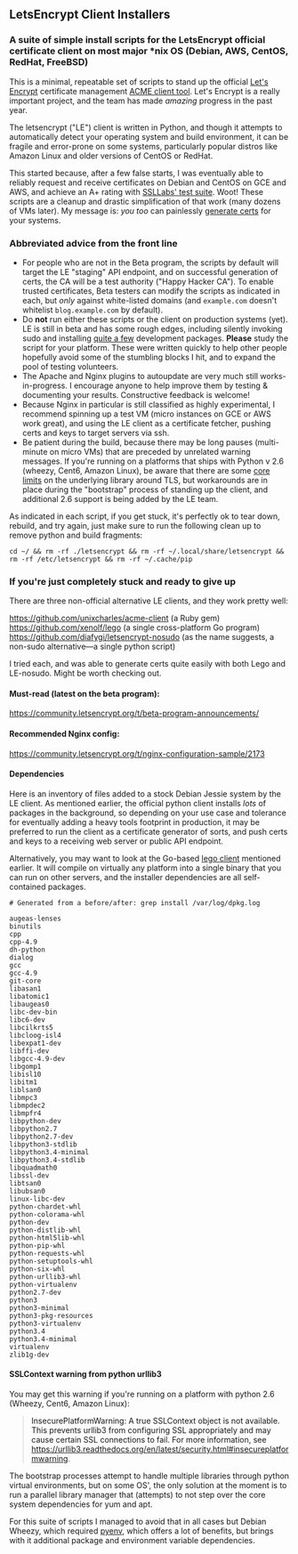 ## LetsEncrypt Client Installers

### A suite of simple install scripts for the LetsEncrypt official certificate client on most major *nix OS (Debian, AWS, CentOS, RedHat, FreeBSD) 

This is a minimal, repeatable set of scripts to stand up the official [Let's Encrypt](https://letsencrypt.org/)
certificate management [ACME client tool](https://github.com/letsencrypt/letsencrypt). Let's Encrypt is a really important
project, and the team has made *amazing* progress in the past year.

The letsencrypt ("LE") client is written in Python, and though it attempts to automatically
detect your operating system and build environment, it can be fragile and error-prone on
some systems, particularly popular distros like Amazon Linux and older versions of CentOS
or RedHat.

This started because, after a few false starts, I was eventually able to reliably request and receive certificates on Debian and CentOS on GCE and AWS, and achieve an A+ rating with
[SSLLabs' test suite](https://www.ssllabs.com/ssltest/index.html). Woot!
These scripts are a cleanup and drastic simplification of that work (many dozens of VMs later). My message is: _you too_ can painlessly [generate certs](https://community.letsencrypt.org/t/beta-program-announcements/1631) for your systems.


### Abbreviated advice from the front line

*  For people who are not in the Beta program, the scripts by default will target the LE "staging" API endpoint, and on successful generation of certs, the CA will be a test authority ("Happy Hacker CA"). To enable trusted certificates, Beta testers can modify the scripts as indicated in each, but *only* against white-listed domains (and `example.com` doesn't whitelist `blog.example.com` by default).
*  Do __not__ run either these scripts or the client on production systems (yet). LE is still in beta and has some rough edges, including silently invoking sudo and installing [quite a few](#dependencies) development packages. __Please__ study the script for your platform. These were written quickly to help other people hopefully avoid some of the stumbling blocks I hit, and to expand the pool of testing volunteers.
*  The Apache and Nginx plugins to autoupdate are very much still works-in-progress. I encourage anyone to help improve them by testing & documenting your results. Constructive feedback is welcome!
*  Because Nginx in particular is still classified as highly experimental, I recommend spinning up a test VM (micro instances on GCE or AWS work great), and using the LE client as a certificate fetcher, pushing certs and keys to target servers via ssh.
*  Be patient during the build, because there may be long pauses (multi-minute on micro VMs) that are preceded by unrelated warning messages. If you're running on a platforms that ships with Python v 2.6 (wheezy, Cent6, Amazon Linux), be aware that there are some [core limits](#urllib3) on the underlying library around TLS, but workarounds are in place during the "bootstrap" process of standing up the client, and additional 2.6 support is being added by the LE team.


As indicated in each script, if you get stuck, it's perfectly ok to tear down, rebuild, and try again, just make sure to run the following clean up to remove python and build fragments:

    cd ~/ && rm -rf ./letsencrypt && rm -rf ~/.local/share/letsencrypt && rm -rf /etc/letsencrypt && rm -rf ~/.cache/pip

	
### If you're just completely stuck and ready to give up

There are three non-official alternative LE clients, and they work pretty well: 

https://github.com/unixcharles/acme-client (a Ruby gem)   
https://github.com/xenolf/lego (a single cross-platform Go program)   
https://github.com/diafygi/letsencrypt-nosudo (as the name suggests, a non-sudo alternative—a single python script)   

I tried each, and was able to generate certs quite easily with both Lego and LE-nosudo. Might be worth checking out.


#### Must-read (latest on the beta program):

https://community.letsencrypt.org/t/beta-program-announcements/


#### Recommended Nginx config:

https://community.letsencrypt.org/t/nginx-configuration-sample/2173


#### <a name="dependencies"></a>Dependencies

Here is an inventory of files added to a stock Debian Jessie system by the LE client.
As mentioned earlier, the official python client installs *lots* of packages in the background,
so depending on your use case and tolerance for eventually adding a heavy tools footprint in production,
it may be preferred to run the client as a certificate generator of sorts, and push
certs and keys to a receiving web server or public API endpoint.

Alternatively, you may want to look at the Go-based [lego client](https://github.com/xenolf/lego) mentioned earlier.
It will compile on virtually any platform into a single binary that you can run on other
servers, and the installer dependencies are all self-contained packages.

    # Generated from a before/after: grep install /var/log/dpkg.log
    
    augeas-lenses
    binutils
    cpp
    cpp-4.9
    dh-python
    dialog
    gcc
    gcc-4.9
    git-core
    libasan1
    libatomic1
    libaugeas0
    libc-dev-bin
    libc6-dev
    libcilkrts5
    libcloog-isl4
    libexpat1-dev
    libffi-dev
    libgcc-4.9-dev
    libgomp1
    libisl10
    libitm1
    liblsan0
    libmpc3
    libmpdec2
    libmpfr4
    libpython-dev
    libpython2.7
    libpython2.7-dev
    libpython3-stdlib
    libpython3.4-minimal
    libpython3.4-stdlib
    libquadmath0
    libssl-dev
    libtsan0
    libubsan0
    linux-libc-dev
    python-chardet-whl
    python-colorama-whl
    python-dev
    python-distlib-whl
    python-html5lib-whl
    python-pip-whl
    python-requests-whl
    python-setuptools-whl
    python-six-whl
    python-urllib3-whl
    python-virtualenv
    python2.7-dev
    python3
    python3-minimal
    python3-pkg-resources
    python3-virtualenv
    python3.4
    python3.4-minimal
    virtualenv
    zlib1g-dev


#### <a name="urllib3">SSLContext warning from python urllib3

You may get this warning if you're running on a platform with python 2.6 (Wheezy, Cent6, Amazon Linux):

> InsecurePlatformWarning: A true SSLContext object is not available.
> This prevents urllib3 from configuring SSL appropriately and may cause
> certain SSL connections to fail. For more information, see https://urllib3.readthedocs.org/en/latest/security.html#insecureplatformwarning.

The bootstrap processes attempt to handle multiple libraries through python virtual environments,
but on some OS', the only solution at the moment is to run a parallel library manager that
(attempts) to not step over the core system dependencies for yum and apt.

For this suite of scripts I managed to avoid that in all cases but Debian Wheezy, which required
[pyenv](https://github.com/yyuu/pyenv), which offers a lot of benefits, but brings with
it additional package and environment variable dependencies.

